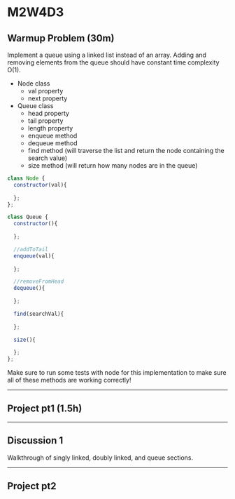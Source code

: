 # M2W4D3

## Warmup Problem (30m)

Implement a queue using a linked list instead of an array. Adding and removing elements from the queue should have constant time complexity O(1).

- Node class
  - val property
  - next property
- Queue class
  - head property
  - tail property
  - length property
  - enqueue method
  - dequeue method
  - find method (will traverse the list and return the node containing the search value)
  - size method (will return how many nodes are in the queue)

```js
class Node {
  constructor(val){
    
  };
};

class Queue {
  constructor(){
    
  };

  //addToTail
  enqueue(val){
    
  };

  //removeFromHead
  dequeue(){
    
  };

  find(searchVal){
    
  };

  size(){
    
  };
};
```

Make sure to run some tests with node for this implementation to make sure all
of these methods are working correctly!

---

## Project pt1 (1.5h)

---

## Discussion 1

Walkthrough of singly linked, doubly linked, and queue sections.

---

## Project pt2
